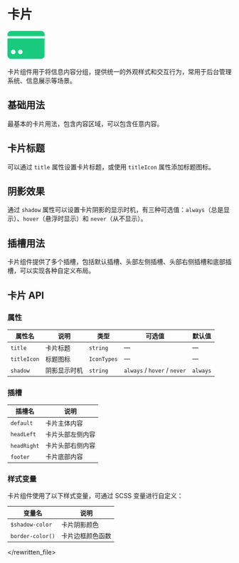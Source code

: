 <script setup lang="ts">
import cardBasic from '../examples/card/basic.vue'
import cardTitle from '../examples/card/title.vue'
import cardShadow from '../examples/card/shadow.vue'
import cardSlots from '../examples/card/slots.vue'
</script>

# 卡片

![卡片](/components/card.png)

卡片组件用于将信息内容分组，提供统一的外观样式和交互行为，常用于后台管理系统、信息展示等场景。

## 基础用法

最基本的卡片用法，包含内容区域，可以包含任意内容。

<demo :component="cardBasic" name="card" examples="basic" />

## 卡片标题

可以通过 `title` 属性设置卡片标题，或使用 `titleIcon` 属性添加标题图标。

<demo :component="cardTitle" name="card" examples="title" />

## 阴影效果

通过 `shadow` 属性可以设置卡片阴影的显示时机，有三种可选值：`always`（总是显示）、`hover`（悬浮时显示）和 `never`（从不显示）。

<demo :component="cardShadow" name="card" examples="shadow" />

## 插槽用法

卡片组件提供了多个插槽，包括默认插槽、头部左侧插槽、头部右侧插槽和底部插槽，可以实现各种自定义布局。

<demo :component="cardSlots" name="card" examples="slots" />

## 卡片 API

### 属性

| 属性名     | 说明           | 类型                            | 可选值                     | 默认值    |
| ---------- | -------------- | ------------------------------- | -------------------------- | --------- |
| `title`    | 卡片标题       | `string`                        | —                          | —         |
| `titleIcon`| 标题图标       | `IconTypes`                     | —                          | —         |
| `shadow`   | 阴影显示时机   | `string`                        | `always` / `hover` / `never` | `always`  |

### 插槽

| 插槽名      | 说明               |
| ----------- | ------------------ |
| `default`   | 卡片主体内容       |
| `headLeft`  | 卡片头部左侧内容   |
| `headRight` | 卡片头部右侧内容   |
| `footer`    | 卡片底部内容       |

### 样式变量

卡片组件使用了以下样式变量，可通过 SCSS 变量进行自定义：

| 变量名           | 说明               |
| ---------------- | ------------------ |
| `$shadow-color`  | 卡片阴影颜色       |
| `border-color()` | 卡片边框颜色函数   |
</rewritten_file> 